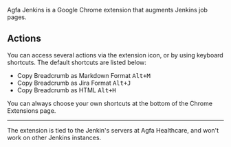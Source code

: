 Agfa Jenkins is a Google Chrome extension that augments Jenkins job pages. 

## Actions

You can access several actions via the extension icon,
or by using keyboard shortcuts.  The default shortcuts are listed
below:

* Copy Breadcrumb as Markdown Format <kbd>Alt+M</kbd>
* Copy Breadcrumb as Jira Format <kbd>Alt+J</kbd>
* Copy Breadcrumb as HTML <kbd>Alt+H</kbd>

You can always choose your own shortcuts at the bottom of the Chrome
Extensions page.

----
The extension is tied to the Jenkin's servers at Agfa Healthcare, and won't work on
other Jenkins instances.
